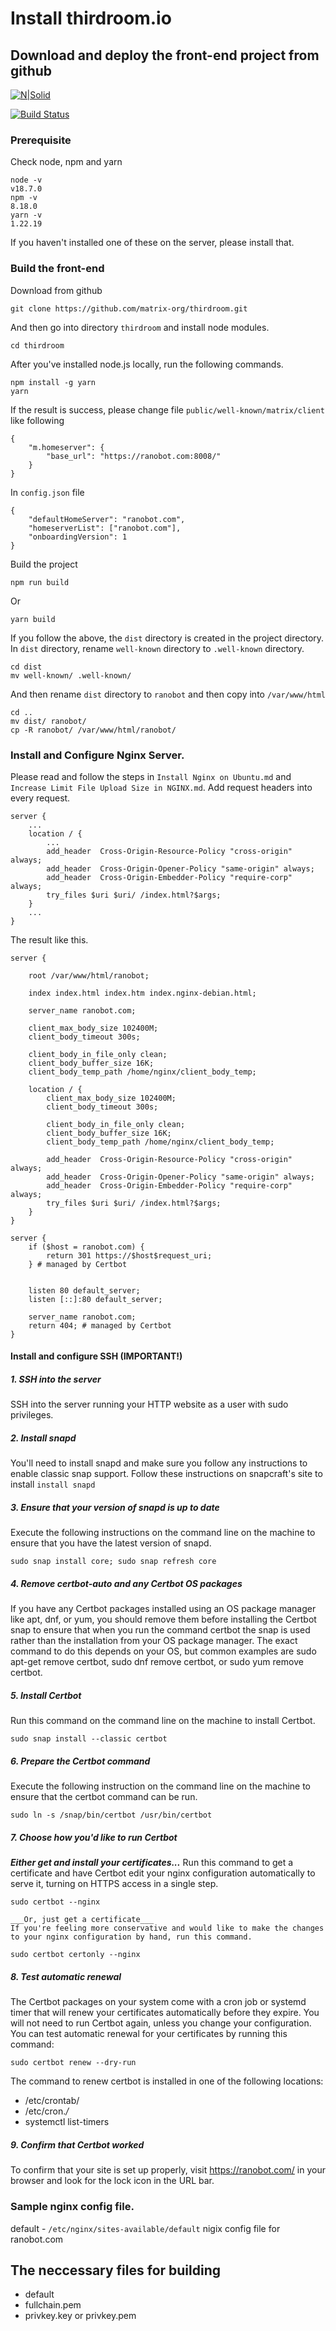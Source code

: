 # Install thirdroom.io
## Download and deploy the front-end project from github

[![N|Solid](https://cldup.com/dTxpPi9lDf.thumb.png)](ninja.cooldev@gmail.com)

[![Build Status](https://travis-ci.org/joemccann/dillinger.svg?branch=master)](ninja.cooldev@gmail.com)

### Prerequisite
Check node, npm and yarn
```
node -v
v18.7.0
npm -v
8.18.0
yarn -v
1.22.19
```
If you haven't installed one of these on the server, please install that.


### Build the front-end
Download from github
```
git clone https://github.com/matrix-org/thirdroom.git
```
And then go into directory `thirdroom` and install node modules.
```
cd thirdroom
```
After you've installed node.js locally, run the following commands.
```
npm install -g yarn
yarn
```
If the result is success, please change file `public/well-known/matrix/client` like following
```
{
    "m.homeserver": {
        "base_url": "https://ranobot.com:8008/"
    }
}

```
In `config.json` file
```
{
    "defaultHomeServer": "ranobot.com",
    "homeserverList": ["ranobot.com"],
    "onboardingVersion": 1
}
```

Build the project
```
npm run build
```
Or
```
yarn build
```

If you follow the above, the `dist` directory is created in the project directory.
In `dist` directory, rename `well-known` directory to `.well-known` directory.
```
cd dist
mv well-known/ .well-known/
```
And then rename `dist` directory to `ranobot` and then copy into `/var/www/html`
```
cd ..
mv dist/ ranobot/
cp -R ranobot/ /var/www/html/ranobot/
```

### Install and Configure Nginx Server.
Please read and follow the steps in `Install Nginx on Ubuntu.md` and `Increase Limit File Upload Size in NGINX.md`.
Add request headers into every request.
```
server {
    ...
    location / {
        ...
        add_header	Cross-Origin-Resource-Policy "cross-origin" always;
		add_header	Cross-Origin-Opener-Policy "same-origin" always;
		add_header	Cross-Origin-Embedder-Policy "require-corp" always;
		try_files $uri $uri/ /index.html?$args;
    }
    ...
}
```
The result like this.
```
server {

	root /var/www/html/ranobot;

	index index.html index.htm index.nginx-debian.html;

	server_name ranobot.com;

	client_max_body_size 102400M;
	client_body_timeout 300s;

	client_body_in_file_only clean;
	client_body_buffer_size 16K;
	client_body_temp_path /home/nginx/client_body_temp;

	location / {
		client_max_body_size 102400M;
		client_body_timeout 300s;

		client_body_in_file_only clean;
		client_body_buffer_size 16K;
		client_body_temp_path /home/nginx/client_body_temp;
		
		add_header	Cross-Origin-Resource-Policy "cross-origin" always;
		add_header	Cross-Origin-Opener-Policy "same-origin" always;
		add_header	Cross-Origin-Embedder-Policy "require-corp" always;
		try_files $uri $uri/ /index.html?$args;
	}
}

server {
    if ($host = ranobot.com) {
        return 301 https://$host$request_uri;
    } # managed by Certbot


	listen 80 default_server;
	listen [::]:80 default_server;

	server_name ranobot.com;
    return 404; # managed by Certbot
}
```

#### Install and configure SSH (IMPORTANT!)
##### 1. SSH into the server
SSH into the server running your HTTP website as a user with sudo privileges.

##### 2. Install snapd
You'll need to install snapd and make sure you follow any instructions to enable classic snap support.
Follow these instructions on snapcraft's site to install 
    `install snapd`
##### 3. Ensure that your version of snapd is up to date
Execute the following instructions on the command line on the machine to ensure that you have the latest version of snapd.
```
sudo snap install core; sudo snap refresh core
```
##### 4. Remove certbot-auto and any Certbot OS packages
If you have any Certbot packages installed using an OS package manager like apt, dnf, or yum, you should remove them before installing the Certbot snap to ensure that when you run the command certbot the snap is used rather than the installation from your OS package manager. The exact command to do this depends on your OS, but common examples are sudo apt-get remove certbot, sudo dnf remove certbot, or sudo yum remove certbot.

##### 5. Install Certbot
Run this command on the command line on the machine to install Certbot.
```
sudo snap install --classic certbot
```
##### 6. Prepare the Certbot command
Execute the following instruction on the command line on the machine to ensure that the certbot command can be run.
```
sudo ln -s /snap/bin/certbot /usr/bin/certbot
```
##### 7. Choose how you'd like to run Certbot
___Either get and install your certificates...___
Run this command to get a certificate and have Certbot edit your nginx configuration automatically to serve it, turning on HTTPS access in a single step.
```
sudo certbot --nginx
```
    ___Or, just get a certificate___
    If you're feeling more conservative and would like to make the changes to your nginx configuration by hand, run this command.
```
sudo certbot certonly --nginx
```
##### 8. Test automatic renewal
The Certbot packages on your system come with a cron job or systemd timer that will renew your certificates automatically before they expire. You will not need to run Certbot again, unless you change your configuration. You can test automatic renewal for your certificates by running this command:
```
sudo certbot renew --dry-run
```
The command to renew certbot is installed in one of the following locations:
- /etc/crontab/
- /etc/cron.*/*
- systemctl list-timers

##### 9. Confirm that Certbot worked
To confirm that your site is set up properly, visit https://ranobot.com/ in your browser and look for the lock icon in the URL bar.

### Sample nginx config file.
default - `/etc/nginx/sites-available/default` nigix config file for ranobot.com

## The neccessary files for building
- default
- fullchain.pem
- privkey.key or privkey.pem
